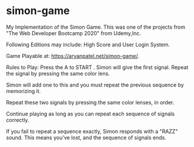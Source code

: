 # simon-game
My Implementation of the Simon Game.
This was one of the projects from "The Web Developer Bootcamp 2020" from Udemy,Inc.

Following Editions may include:
High Score and User Login System.

Game Playable at: https://aryanpatel.net/simon-game/.

Rules to Play:
Press the A to START . Simon will give the first signal. Repeat the signal by pressing the same color lens.

Simon will add one to this and you must repeat the previous sequence by memorizing it. 

Repeat these two signals by pressing the same color lenses, in order.

Continue playing as long as you can repeat each sequence of signals correctly. 

If you fail to repeat a sequence exactly, Simon responds with a "RAZZ" sound. This means you've lost, and the sequence of signals ends.
